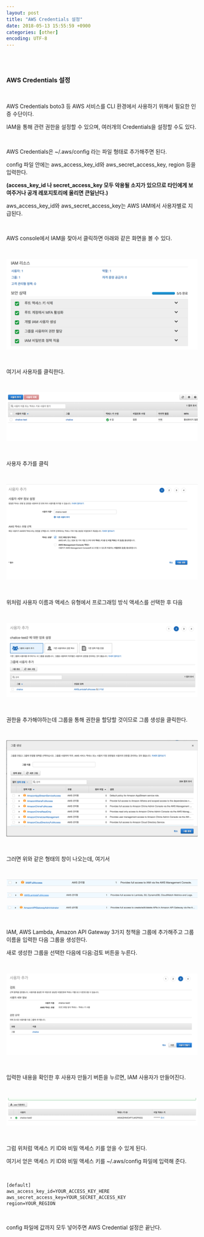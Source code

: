 ```yaml
---
layout: post
title: "AWS Credentials 설정"
date: 2018-05-13 15:55:59 +0900
categories: [other]
encoding: UTF-8
---
```


<br>
<br>

### AWS Credentials 설정

<br>

AWS Credentials boto3 등 AWS 서비스를 CLI 환경에서 사용하기 위해서 필요한 인증 수단이다.

IAM을 통해 관련 권한을 설정할 수 있으며, 여러개의 Credentials을 설정할 수도 있다. 

<br>

AWS Credentials은  ~/.aws/config 라는 파일 형태로 추가해주면 된다.

config 파일 안에는 aws_access_key_id와 aws_secret_access_key, region 등을 입력한다. 

**(access_key_id 나 secret_access_key 모두 악용될 소지가 있으므로 타인에게 보여주거나 공개 레포지토리에 올리면 큰일난다.)**

aws_access_key_id와 aws_secret_access_key는 AWS IAM에서 사용자별로 지급된다. 

<br>

AWS console에서 IAM을 찾아서 클릭하면 아래와 같은 화면을 볼 수 있다. 

<br>

![branch Image](https://raw.githubusercontent.com/lee-seul/lee-seul.github.com/master/static/img/_posts/aws_credentials_01.png)

<br>

여기서 사용자를 클릭한다. 

<br>

![branch Image](https://raw.githubusercontent.com/lee-seul/lee-seul.github.com/master/static/img/_posts/aws_credentials_02.png)

<br>

사용자 추가를 클릭

<br>

![branch Image](https://raw.githubusercontent.com/lee-seul/lee-seul.github.com/master/static/img/_posts/aws_credentials_03.png)

<br>

위처럼 사용자 이름과 액세스 유형에서 프로그래밍 방식 액세스를 선택한 후 다음 

<br>

![branch Image](https://raw.githubusercontent.com/lee-seul/lee-seul.github.com/master/static/img/_posts/aws_credentials_04.png)


<br>

권한을 추가해야하는데 그룹을 통해 권한을 할당할 것이므로 그룹 생성을 클릭한다. 

<br>

![branch Image](https://raw.githubusercontent.com/lee-seul/lee-seul.github.com/master/static/img/_posts/aws_credentials_05.png)

<br>

그러면 위와 같은 형태의 창이 나오는데, 여기서 

<br>

![branch Image](https://raw.githubusercontent.com/lee-seul/lee-seul.github.com/master/static/img/_posts/aws_credentials_06.png)

![branch Image](https://raw.githubusercontent.com/lee-seul/lee-seul.github.com/master/static/img/_posts/aws_credentials_07.png)

![branch Image](https://raw.githubusercontent.com/lee-seul/lee-seul.github.com/master/static/img/_posts/aws_credentials_08.png)

<br>


IAM, AWS Lambda, Amazon API Gateway 3가지 청책을 그룹에 추가해주고 그룹 이름을 입력한 다음 그룹을 생성한다.

새로 생성한 그룹을 선택한 다음에 다음:검토 버튼을 누른다.

<br>

![branch Image](https://raw.githubusercontent.com/lee-seul/lee-seul.github.com/master/static/img/_posts/aws_credentials_09.png)

<br>

입력한 내용을 확인한 후 사용자 만들기 버튼을 누르면, IAM 사용자가 만들어진다. 

<br>


![branch Image](https://raw.githubusercontent.com/lee-seul/lee-seul.github.com/master/static/img/_posts/aws_credentials_10.png)


<br>

그럼 위처럼 액세스 키 ID와 비밀 액세스 키를 얻을 수 있게 된다. 


여기서 얻은 액세스 키 ID와 비밀 액세스 키를 ~/.aws/config 파일에 입력해 준다. 


<br>


```shell
[default]
aws_access_key_id=YOUR_ACCESS_KEY_HERE
aws_secret_access_key=YOUR_SECRET_ACCESS_KEY
region=YOUR_REGION 
```

<br>

config 파일에 값까지 모두 넣어주면 AWS Credential 설정은 끝난다. 

<br>
<br>
